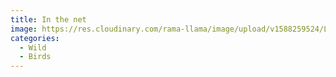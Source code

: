 ```yaml
---
title: In the net
image: https://res.cloudinary.com/rama-llama/image/upload/v1588259524/Lost_Wood_Duck_jeitl2.jpg
categories:
  - Wild
  - Birds
---
```

